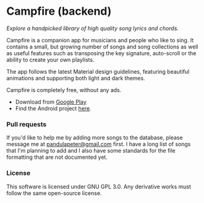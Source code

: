 # Campfire (backend)
*Explore a handpicked library of high quality song lyrics and chords.*

Campfire is a companion app for musicians and people who like to sing. It contains a small, but growing number of songs and song collections as well as useful features such as transposing the key signature, auto-scroll or the ability to create your own playlists.

The app follows the latest Material design guidelines, featuring beautiful animations and supporting both light and dark themes. 

Campfire is completely free, without any ads.

* Download from [Google Play](https://play.google.com/store/apps/details?id=com.pandulapeter.campfire)
* Find the Android project [here](https://github.com/pandulapeter/campfire-android).

### Pull requests
If you'd like to help me by adding more songs to the database, please message me at <pandulapeter@gmail.com> first. I have a long list of songs that I'm planning to add and I also have some standards for the file formatting that are not documented yet.

### License
This software is licensed under GNU GPL 3.0. Any derivative works must follow the same open-source license. 